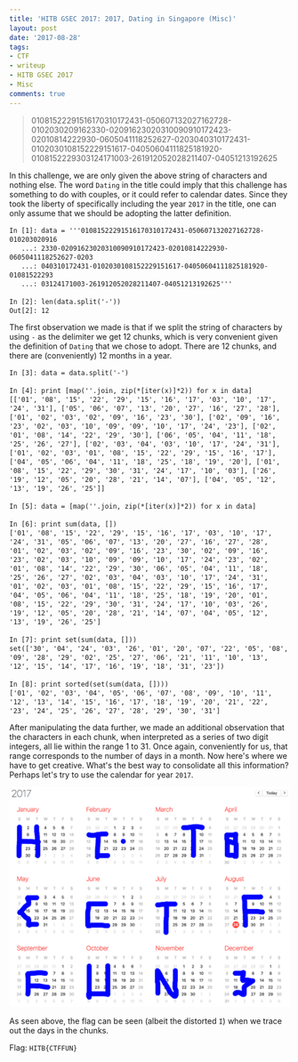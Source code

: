 ```yaml
---
title: 'HITB GSEC 2017: 2017, Dating in Singapore (Misc)'
layout: post
date: '2017-08-28'
tags:
- CTF
- writeup
- HITB GSEC 2017
- Misc
comments: true
---
```


> 01081522291516170310172431-050607132027162728-0102030209162330-02091623020310090910172423-02010814222930-0605041118252627-0203040310172431-0102030108152229151617-04050604111825181920-0108152229303124171003-261912052028211407-04051213192625

In this challenge, we are only given the above string of characters and nothing else. The word `Dating` in the title could imply that this challenge has something to do with couples, or it could refer to calendar dates. Since they took the liberty of specifically including the year `2017` in the title, one can only assume that we should be adopting the latter definition.

```
In [1]: data = '''01081522291516170310172431-050607132027162728-010203020916
   ...: 2330-02091623020310090910172423-02010814222930-0605041118252627-0203
   ...: 040310172431-0102030108152229151617-04050604111825181920-01081522293
   ...: 03124171003-261912052028211407-04051213192625'''

In [2]: len(data.split('-'))
Out[2]: 12
```

The first observation we made is that if we split the string of characters by using `-` as the delimiter we get $12$ chunks, which is very convenient given the definition of `Dating` that we chose to adopt. There are 12 chunks, and there are (conveniently) 12 months in a year.

```
In [3]: data = data.split('-')

In [4]: print [map(''.join, zip(*[iter(x)]*2)) for x in data]
[['01', '08', '15', '22', '29', '15', '16', '17', '03', '10', '17', '24', '31'], ['05', '06', '07', '13', '20', '27', '16', '27', '28'], ['01', '02', '03', '02', '09', '16', '23', '30'], ['02', '09', '16', '23', '02', '03', '10', '09', '09', '10', '17', '24', '23'], ['02', '01', '08', '14', '22', '29', '30'], ['06', '05', '04', '11', '18', '25', '26', '27'], ['02', '03', '04', '03', '10', '17', '24', '31'], ['01', '02', '03', '01', '08', '15', '22', '29', '15', '16', '17'], ['04', '05', '06', '04', '11', '18', '25', '18', '19', '20'], ['01', '08', '15', '22', '29', '30', '31', '24', '17', '10', '03'], ['26', '19', '12', '05', '20', '28', '21', '14', '07'], ['04', '05', '12', '13', '19', '26', '25']]

In [5]: data = [map(''.join, zip(*[iter(x)]*2)) for x in data]

In [6]: print sum(data, [])
['01', '08', '15', '22', '29', '15', '16', '17', '03', '10', '17', '24', '31', '05', '06', '07', '13', '20', '27', '16', '27', '28', '01', '02', '03', '02', '09', '16', '23', '30', '02', '09', '16', '23', '02', '03', '10', '09', '09', '10', '17', '24', '23', '02', '01', '08', '14', '22', '29', '30', '06', '05', '04', '11', '18', '25', '26', '27', '02', '03', '04', '03', '10', '17', '24', '31', '01', '02', '03', '01', '08', '15', '22', '29', '15', '16', '17', '04', '05', '06', '04', '11', '18', '25', '18', '19', '20', '01', '08', '15', '22', '29', '30', '31', '24', '17', '10', '03', '26', '19', '12', '05', '20', '28', '21', '14', '07', '04', '05', '12', '13', '19', '26', '25']

In [7]: print set(sum(data, []))
set(['30', '04', '24', '03', '26', '01', '20', '07', '22', '05', '08', '09', '28', '29', '02', '25', '27', '06', '21', '11', '10', '13', '12', '15', '14', '17', '16', '19', '18', '31', '23'])

In [8]: print sorted(set(sum(data, [])))
['01', '02', '03', '04', '05', '06', '07', '08', '09', '10', '11', '12', '13', '14', '15', '16', '17', '18', '19', '20', '21', '22', '23', '24', '25', '26', '27', '28', '29', '30', '31']
```

After manipulating the data further, we made an additional observation that the characters in each chunk, when interpreted as a series of two digit integers, all lie within the range 1 to 31. Once again, conveniently for us, that range corresponds to the number of days in a month. Now here's where we have to get creative. What's the best way to consolidate all this information? Perhaps let's try to use the calendar for year `2017`.

![](/images/2017-dating-in-singapore/image01.png)

As seen above, the flag can be seen (albeit the distorted `I`) when we trace out the days in the chunks. 

Flag: `HITB{CTFFUN}`
